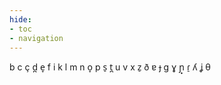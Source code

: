 ```yaml
---
hide:
- toc
- navigation
---
```

b
c
ç
d̪
e̞
f
i
k
l
m
n
o̞
p
s̠
t̪
u
v
x
z̠
ð
ɐ
ɟ
ɡ
ɣ
ɲ̟
ɾ̠
ʎ
ʝ
θ
